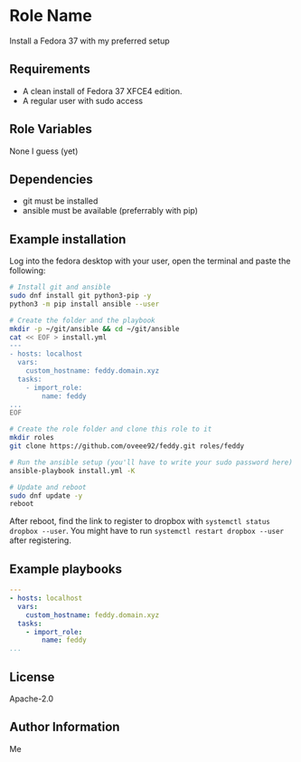 Role Name
=========

Install a Fedora 37 with my preferred setup

Requirements
------------

- A clean install of Fedora 37 XFCE4 edition.
- A regular user with sudo access


Role Variables
--------------

None I guess (yet)

Dependencies
------------

- git must be installed
- ansible must be available (preferrably with pip)

Example installation
--------------------

Log into the fedora desktop with your user, open the terminal and paste the following:

```bash
# Install git and ansible
sudo dnf install git python3-pip -y
python3 -m pip install ansible --user

# Create the folder and the playbook
mkdir -p ~/git/ansible && cd ~/git/ansible
cat << EOF > install.yml
---
- hosts: localhost
  vars:
    custom_hostname: feddy.domain.xyz
  tasks:
    - import_role:
        name: feddy
...
EOF

# Create the role folder and clone this role to it
mkdir roles
git clone https://github.com/oveee92/feddy.git roles/feddy

# Run the ansible setup (you'll have to write your sudo password here)
ansible-playbook install.yml -K

# Update and reboot
sudo dnf update -y
reboot
```

After reboot, find the link to register to dropbox with 
`systemctl status dropbox --user`. You might have to run
`systemctl restart dropbox --user` after registering.


Example playbooks
-----------------
```yaml
---
- hosts: localhost
  vars:
    custom_hostname: feddy.domain.xyz
  tasks:
    - import_role:
        name: feddy
...
```

License
-------

Apache-2.0


Author Information
------------------

Me

